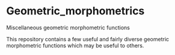 # Geometric_morphometrics
Miscellaneous geometric morphometric functions

This repository contains a few useful and fairly diverse geometric morphometric functions which may be useful to others.

